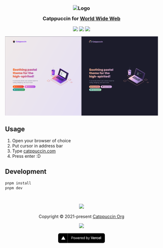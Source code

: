 <h3 align="center">
	<img src="https://raw.githubusercontent.com/catppuccin/catppuccin/main/assets/logos/exports/1544x1544_circle.png" width="100" alt="Logo"/><br/>
	<img src="https://raw.githubusercontent.com/catppuccin/catppuccin/main/assets/misc/transparent.png" height="30" width="0px"/>
	Catppuccin for <a href="https://info.cern.ch/hypertext/WWW/TheProject.html">World Wide Web</a>
	<img src="https://raw.githubusercontent.com/catppuccin/catppuccin/main/assets/misc/transparent.png" height="30" width="0px"/>
</h3>

<p align="center">
	<a href="https://github.com/catppuccin/website/stargazers"><img src="https://img.shields.io/github/stars/catppuccin/website?colorA=363a4f&colorB=b7bdf8&style=for-the-badge"></a>
	<a href="https://github.com/catppuccin/website/issues"><img src="https://img.shields.io/github/issues/catppuccin/website?colorA=363a4f&colorB=f5a97f&style=for-the-badge"></a>
	<a href="https://github.com/catppuccin/website/contributors"><img src="https://img.shields.io/github/contributors/catppuccin/website?colorA=363a4f&colorB=a6da95&style=for-the-badge"></a>
</p>

<p align="center">
	<img src="assets/preview.webp"/>
</p>

## Usage

1. Open your browser of choice
2. Put cursor in address bar
3. Type [catppuccin.com](https://catppuccin.com)
4. Press enter :D

## Development

```
pnpm install
pnpm dev
```

&nbsp;

<p align="center">
	<img src="https://raw.githubusercontent.com/catppuccin/catppuccin/main/assets/footers/gray0_ctp_on_line.svg?sanitize=true" />
</p>
<p align="center">Copyright &copy; 2021-present <a href="https://github.com/catppuccin" target="_blank">Catppuccin Org</a>
<p align="center">
	<a href="https://github.com/catppuccin/website/blob/main/LICENSE"><img src="https://img.shields.io/static/v1.svg?style=for-the-badge&label=License&message=MIT&logoColor=d9e0ee&colorA=363a4f&colorB=b7bdf8"/></a>
</p>
<p align="center">
	<a href="https://vercel.com?utm_source=catppuccin&utm_campaign=oss"><img src="src/data/icons/vercel-badge.svg" height=32/></a>
</p>
